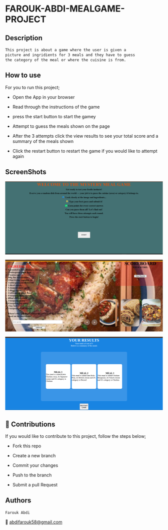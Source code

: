 # FAROUK-ABDI-MEALGAME-PROJECT

## Description

    This project is about a game where the user is given a
    picture and ingridients for 3 meals and they have to guess
    the category of the meal or where the cuisine is from.

## How to use

  For you to run this project;

- Open the App in your browser

- Read through the instructions of the game

- press the start button to start the gamey

- Attempt to guess the meals shown on the page

- After the 3 attempts click the view results to see your total score and a summary of the meals shown

- Click the restart button to restart the game if you would like to attempt again

## ScreenShots

![alt text](<Assets/Screenshot 2025-04-18 081249.png>)

![alt text](<Assets/Screenshot 2025-04-18 193719.png>)

![alt text](<Assets/Screenshot 2025-04-18 193732.png>)

## :hammer: Contributions

If you would like to contribute to this project, follow the steps below;

- Fork this repo

- Create a new branch

- Commit your changes

- Push to the branch

- Submit a pull Request

## Authors

    Farouk Abdi
  :email: abdifarouk58@gmail.com